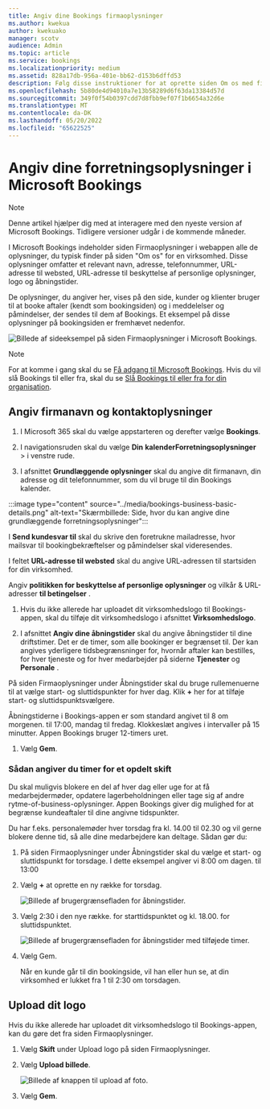 ```yaml
---
title: Angiv dine Bookings firmaoplysninger
ms.author: kwekua
author: kwekuako
manager: scotv
audience: Admin
ms.topic: article
ms.service: bookings
ms.localizationpriority: medium
ms.assetid: 828a17db-956a-401e-bb62-d153b6dffd53
description: Følg disse instruktioner for at oprette siden Om os med firmanavn, adresse, telefonnummer, URL-adresse til websted, logo og åbningstider i Microsoft Bookings.
ms.openlocfilehash: 5b80de4d94010a7e13b58289d6f63da13384d57d
ms.sourcegitcommit: 349f0f54b0397cdd7d8fbb9ef07f1b6654a32d6e
ms.translationtype: MT
ms.contentlocale: da-DK
ms.lasthandoff: 05/20/2022
ms.locfileid: "65622525"
---
```

# <a name="enter-your-business-information-in-microsoft-bookings"></a>Angiv dine forretningsoplysninger i Microsoft Bookings

> [!NOTE]
> Denne artikel hjælper dig med at interagere med den nyeste version af Microsoft Bookings. Tidligere versioner udgår i de kommende måneder.

I Microsoft Bookings indeholder siden Firmaoplysninger i webappen alle de oplysninger, du typisk finder på siden "Om os" for en virksomhed. Disse oplysninger omfatter et relevant navn, adresse, telefonnummer, URL-adresse til websted, URL-adresse til beskyttelse af personlige oplysninger, logo og åbningstider.

De oplysninger, du angiver her, vises på den side, kunder og klienter bruger til at booke aftaler (kendt som bookingsiden) og i meddelelser og påmindelser, der sendes til dem af Bookings. Et eksempel på disse oplysninger på bookingsiden er fremhævet nedenfor.

   ![Billede af sideeksempel på siden Firmaoplysninger i Microsoft Bookings.](../media/bookings-business-info-2.png)

> [!NOTE]
> For at komme i gang skal du se [Få adgang til Microsoft Bookings](get-access.md). Hvis du vil slå Bookings til eller fra, skal du se [Slå Bookings til eller fra for din organisation](turn-bookings-on-or-off.md).

## <a name="provide-business-name-and-contact-information"></a>Angiv firmanavn og kontaktoplysninger

1. I Microsoft 365 skal du vælge appstarteren og derefter vælge **Bookings**.

1. I navigationsruden skal du vælge **Din** **kalenderForretningsoplysninger** >  i venstre rude.

1. I afsnittet **Grundlæggende oplysninger** skal du angive dit firmanavn, din adresse og dit telefonnummer, som du vil bruge til din Bookings kalender.

:::image type="content" source="../media/bookings-business-basic-details.png" alt-text="Skærmbillede: Side, hvor du kan angive dine grundlæggende forretningsoplysninger":::

I **Send kundesvar til** skal du skrive den foretrukne mailadresse, hvor mailsvar til bookingbekræftelser og påmindelser skal videresendes.

I feltet **URL-adresse til websted** skal du angive URL-adressen til startsiden for din virksomhed.

Angiv **politikken for beskyttelse af personlige oplysninger** og vilkår & URL-adresser **til betingelser** .

1. Hvis du ikke allerede har uploadet dit virksomhedslogo til Bookings-appen, skal du tilføje dit virksomhedslogo i afsnittet **Virksomhedslogo**.

1. I afsnittet **Angiv dine åbningstider** skal du angive åbningstider til dine driftstimer. Det er de timer, som alle bookinger er begrænset til. Der kan angives yderligere tidsbegrænsninger for, hvornår aftaler kan bestilles, for hver tjeneste og for hver medarbejder på siderne **Tjenester** og **Personale** .

På siden Firmaoplysninger under Åbningstider skal du bruge rullemenuerne til at vælge start- og sluttidspunkter for hver dag. Klik **+** her for at tilføje start- og sluttidspunktsvælgere.

Åbningstiderne i Bookings-appen er som standard angivet til 8 om morgenen. til 17:00, mandag til fredag. Klokkeslæt angives i intervaller på 15 minutter. Appen Bookings bruger 12-timers uret.

1. Vælg **Gem**.

### <a name="how-to-set-hours-for-a-split-shift"></a>Sådan angiver du timer for et opdelt skift

Du skal muligvis blokere en del af hver dag eller uge for at få medarbejdermøder, opdatere lagerbeholdningen eller tage sig af andre rytme-of-business-oplysninger. Appen Bookings giver dig mulighed for at begrænse kundeaftaler til dine angivne tidspunkter.

Du har f.eks. personalemøder hver torsdag fra kl. 14.00 til 02.30 og vil gerne blokere denne tid, så alle dine medarbejdere kan deltage. Sådan gør du:

1. På siden Firmaoplysninger under Åbningstider skal du vælge et start- og sluttidspunkt for torsdage. I dette eksempel angiver vi 8:00 om dagen. til 13:00

1. Vælg **+** at oprette en ny række for torsdag.

   ![Billede af brugergrænsefladen for åbningstider.](../media/bookings-split-shift-1.png)

1. Vælg 2:30 i den nye række. for starttidspunktet og kl. 18.00. for sluttidspunktet.

   ![Billede af brugergrænsefladen for åbningstider med tilføjede timer.](../media/bookings-split-shift-hours-1.png)

1. Vælg Gem.

    Når en kunde går til din bookingside, vil han eller hun se, at din virksomhed er lukket fra 1 til 2:30 om torsdagen.

## <a name="upload-your-logo"></a>Upload dit logo

Hvis du ikke allerede har uploadet dit virksomhedslogo til Bookings-appen, kan du gøre det fra siden Firmaoplysninger.

1. Vælg **Skift** under Upload logo på siden Firmaoplysninger.

1. Vælg **Upload billede**.

   ![Billede af knappen til upload af foto.](../media/bookings-upload-photo.png)

1. Vælg **Gem**.
